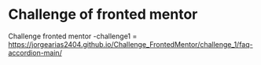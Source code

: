 # Challenge of fronted mentor
Challenge fronted mentor 
-challenge1 = https://jorgearias2404.github.io/Challenge_FrontedMentor/challenge_1/faq-accordion-main/

